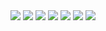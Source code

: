 <img src="http://readme-typing-svg.herokuapp.com?font=ubuntu&color=%2336BCF7&vCenter=true&multiline=true&height=39&lines=Hi+am+TheDT">
<img src="https://github-readme-stats.vercel.app/api/top-langs/?username=thedtvn&theme=radical"></a>
<a href="https://discord.com/users/542602170080428063"><img src="https://lanyard.cnrad.dev/api/542602170080428063"></a>
<img src="https://github-readme-streak-stats.herokuapp.com/?user=thedtvn&theme=radical&hide_border=fals"></a>
<img src="https://github-readme-stats.vercel.app/api?username=thedtvn&show_icons=true&theme=radical"></a>
<img src="https://activity-graph.herokuapp.com/graph?username=thedtvn&theme=react-dark"></a>
<img src="https://komarev.com/ghpvc/?username=thedtvn&style=flat-squar&color=brightgreen"></a>
